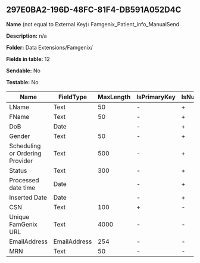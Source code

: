 ## 297E0BA2-196D-48FC-81F4-DB591A052D4C

**Name** (not equal to External Key)**:** Famgenix_Patient_info_ManualSend

**Description:** n/a

**Folder:** Data Extensions/Famgenix/

**Fields in table:** 12

**Sendable:** No

**Testable:** No

| Name | FieldType | MaxLength | IsPrimaryKey | IsNullable | DefaultValue |
| --- | --- | --- | --- | --- | --- |
| LName | Text | 50 | - | + |  |
| FName | Text | 50 | - | + |  |
| DoB | Date |  | - | + |  |
| Gender | Text | 50 | - | + |  |
| Scheduling or Ordering Provider | Text | 500 | - | + |  |
| Status | Text | 300 | - | + |  |
| Processed date time | Date |  | - | + |  |
| Inserted Date | Date |  | - | + | GETDATE() |
| CSN | Text | 100 | + | - |  |
| Unique FamGenix URL | Text | 4000 | - | - |  |
| EmailAddress | EmailAddress | 254 | - | - |  |
| MRN | Text | 50 | - | - |  |
